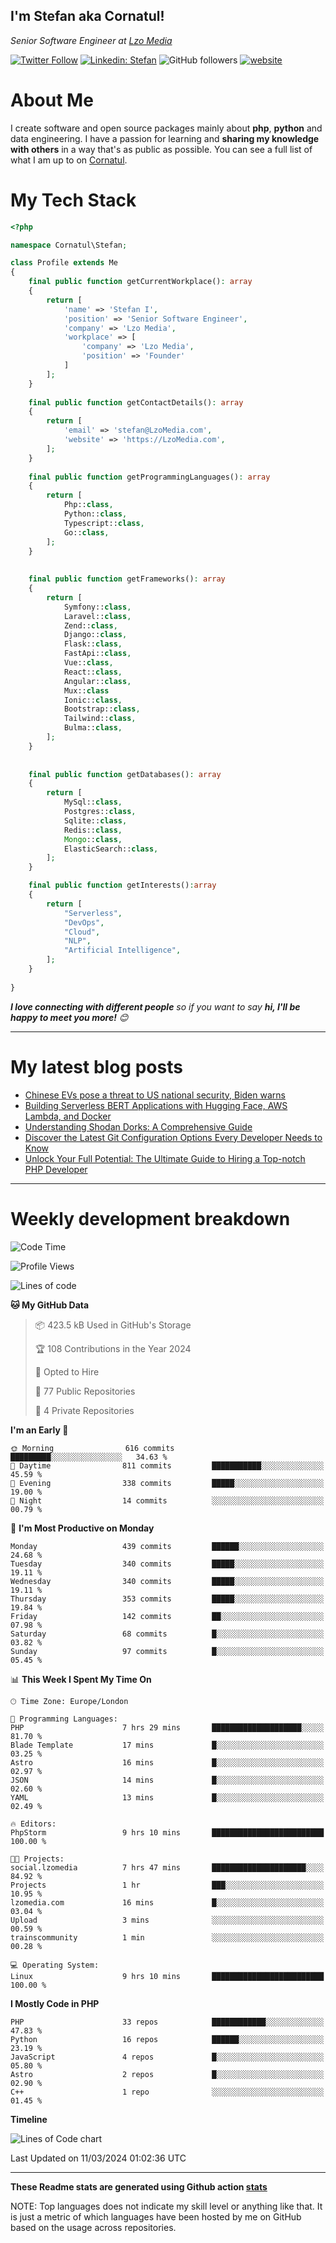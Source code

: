 <h2>I'm Stefan aka Cornatul! </h2>
<p><em>Senior Software Engineer at <a href="https:/lzomedia.com/">Lzo Media
</a>
</em></p>

[![Twitter Follow](https://img.shields.io/twitter/follow/cornatul?label=Follow)](https://twitter.com/intent/follow?screen_name=cornatul)
[![Linkedin: Stefan](https://img.shields.io/badge/cornatul-blue?style=flat-square&logo=Linkedin&logoColor=white&link=https://www.linkedin.com/in/cornatul/)](https://www.linkedin.com/in/cornatul/)
![GitHub followers](https://img.shields.io/github/followers/cornatul?label=Follow&style=social)
[![website](https://img.shields.io/badge/Website-46a2f1.svg?&style=flat-square&logo=Google-Chrome&logoColor=white&link=https://cornatul.com/)](https://cornatul.com/)



# About Me
I create software and open source packages mainly about **php**, **python** and data engineering. 
I have a passion for learning and **sharing my knowledge with others** in a way that's as public as possible. 
You can see a full list of what I am up to on [Cornatul](https://lzomedia.com).


# My Tech Stack

```php
<?php

namespace Cornatul\Stefan;

class Profile extends Me
{
    final public function getCurrentWorkplace(): array
    {
        return [
            'name' => 'Stefan I',
            'position' => 'Senior Software Engineer',
            'company' => 'Lzo Media',
            'workplace' => [
                'company' => 'Lzo Media',
                'position' => 'Founder'         
            ]
        ];
    }
    
    final public function getContactDetails(): array
    {
        return [
            'email' => 'stefan@LzoMedia.com',
            'website' => 'https://LzoMedia.com',
        ];
    }
    
    final public function getProgrammingLanguages(): array
    {
        return [
            Php::class,
            Python::class,
            Typescript::class,
            Go::class,
        ];
    }
    
    
    final public function getFrameworks(): array
    {
        return [
            Symfony::class,
            Laravel::class,
            Zend::class,
            Django::class,
            Flask::class,
            FastApi::class,
            Vue::class,
            React::class,
            Angular::class,
            Mux::class
            Ionic::class,
            Bootstrap::class,
            Tailwind::class,
            Bulma::class,
        ];
    }
    
    
    final public function getDatabases(): array
    {
        return [
            MySql::class,
            Postgres::class,
            Sqlite::class,
            Redis::class,
            Mongo::class,
            ElasticSearch::class,
        ];
    }

    final public function getInterests():array
    {
        return [
            "Serverless",
            "DevOps",
            "Cloud",
            "NLP",
            "Artificial Intelligence",
        ];
    }
   
}
```
 <em><b>I love connecting with different people</b> so if you want to say <b>hi, I'll be happy to meet you more!</b> 😊</em>

---
# My latest blog posts
<!-- BLOG-POST-LIST:START -->
- [Chinese EVs pose a threat to US national security, Biden warns](https://blog.lzomedia.com/chinese-evs-pose-a-threat-to-us-national-security-biden-warns/)
- [Building Serverless BERT Applications with Hugging Face, AWS Lambda, and Docker](https://blog.lzomedia.com/building-serverless-bert-applications-with-hugging-face-aws-lambda-and-docker/)
- [Understanding Shodan Dorks: A Comprehensive Guide](https://blog.lzomedia.com/understanding-shodan-dorks-a-comprehensive-guide/)
- [Discover the Latest Git Configuration Options Every Developer Needs to Know](https://blog.lzomedia.com/discover-the-latest-git-configuration-options-every-developer-needs-to-know/)
- [Unlock Your Full Potential: The Ultimate Guide to Hiring a Top-notch PHP Developer](https://blog.lzomedia.com/unlock-your-full-potential-the-ultimate-guide-to-hiring-a-top-notch-php-developer/)
<!-- BLOG-POST-LIST:END -->

---
# Weekly development breakdown
<!--START_SECTION:waka-->
![Code Time](http://img.shields.io/badge/Code%20Time-459%20hrs%2039%20mins-blue)

![Profile Views](http://img.shields.io/badge/Profile%20Views-0-blue)

![Lines of code](https://img.shields.io/badge/From%20Hello%20World%20I%27ve%20Written-9.0%20million%20lines%20of%20code-blue)

**🐱 My GitHub Data** 

> 📦 423.5 kB Used in GitHub's Storage 
 > 
> 🏆 108 Contributions in the Year 2024
 > 
> 💼 Opted to Hire
 > 
> 📜 77 Public Repositories 
 > 
> 🔑 4 Private Repositories 
 > 
**I'm an Early 🐤** 

```text
🌞 Morning                616 commits         █████████░░░░░░░░░░░░░░░░   34.63 % 
🌆 Daytime                811 commits         ███████████░░░░░░░░░░░░░░   45.59 % 
🌃 Evening                338 commits         █████░░░░░░░░░░░░░░░░░░░░   19.00 % 
🌙 Night                  14 commits          ░░░░░░░░░░░░░░░░░░░░░░░░░   00.79 % 
```
📅 **I'm Most Productive on Monday** 

```text
Monday                   439 commits         ██████░░░░░░░░░░░░░░░░░░░   24.68 % 
Tuesday                  340 commits         █████░░░░░░░░░░░░░░░░░░░░   19.11 % 
Wednesday                340 commits         █████░░░░░░░░░░░░░░░░░░░░   19.11 % 
Thursday                 353 commits         █████░░░░░░░░░░░░░░░░░░░░   19.84 % 
Friday                   142 commits         ██░░░░░░░░░░░░░░░░░░░░░░░   07.98 % 
Saturday                 68 commits          █░░░░░░░░░░░░░░░░░░░░░░░░   03.82 % 
Sunday                   97 commits          █░░░░░░░░░░░░░░░░░░░░░░░░   05.45 % 
```


📊 **This Week I Spent My Time On** 

```text
🕑︎ Time Zone: Europe/London

💬 Programming Languages: 
PHP                      7 hrs 29 mins       ████████████████████░░░░░   81.70 % 
Blade Template           17 mins             █░░░░░░░░░░░░░░░░░░░░░░░░   03.25 % 
Astro                    16 mins             █░░░░░░░░░░░░░░░░░░░░░░░░   02.97 % 
JSON                     14 mins             █░░░░░░░░░░░░░░░░░░░░░░░░   02.60 % 
YAML                     13 mins             █░░░░░░░░░░░░░░░░░░░░░░░░   02.49 % 

🔥 Editors: 
PhpStorm                 9 hrs 10 mins       █████████████████████████   100.00 % 

🐱‍💻 Projects: 
social.lzomedia          7 hrs 47 mins       █████████████████████░░░░   84.92 % 
Projects                 1 hr                ███░░░░░░░░░░░░░░░░░░░░░░   10.95 % 
lzomedia.com             16 mins             █░░░░░░░░░░░░░░░░░░░░░░░░   03.04 % 
Upload                   3 mins              ░░░░░░░░░░░░░░░░░░░░░░░░░   00.59 % 
trainscommunity          1 min               ░░░░░░░░░░░░░░░░░░░░░░░░░   00.28 % 

💻 Operating System: 
Linux                    9 hrs 10 mins       █████████████████████████   100.00 % 
```

**I Mostly Code in PHP** 

```text
PHP                      33 repos            ████████████░░░░░░░░░░░░░   47.83 % 
Python                   16 repos            ██████░░░░░░░░░░░░░░░░░░░   23.19 % 
JavaScript               4 repos             █░░░░░░░░░░░░░░░░░░░░░░░░   05.80 % 
Astro                    2 repos             █░░░░░░░░░░░░░░░░░░░░░░░░   02.90 % 
C++                      1 repo              ░░░░░░░░░░░░░░░░░░░░░░░░░   01.45 % 
```



**Timeline**

![Lines of Code chart](https://raw.githubusercontent.com/cornatul/cornatul/master/assets/bar_graph.png)


 Last Updated on 11/03/2024 01:02:36 UTC
<!--END_SECTION:waka-->


---


**These Readme stats are generated using Github action [stats](https://github.com/cornatul/stats)**

NOTE: Top languages does not indicate my skill level or anything like that. 
It is just a metric of which languages have been hosted by me on GitHub based on the usage across repositories. 

